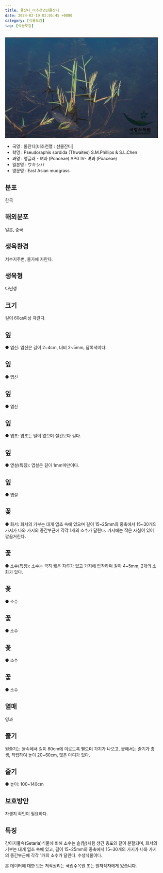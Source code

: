 ```yaml
---
title: 물잔디_비추천명선물잔디
date: 2024-02-19 02:05:45 +0800
category: [식물도감]
tag: [식물도감]
---
```




![물잔디[비추천명 : 선물잔디]](/assets/img/fileUpload/plants/basic/Gramineae/Pseudoraphis/14700/14700_1_th2.jpg)
- 국명 : 물잔디[비추천명 : 선물잔디]
- 학명 : Pseudoraphis sordida (Thwaites) S.M.Phillips & S.L.Chen
- 과명 : 앵글러 - 벼과 (Poaceae) APG Ⅳ- 벼과 (Poaceae)
- 일본명 : ウキシバ
- 영문명 : East Asian mudgrass


## 분포
한국
## 해외분포
일본, 중국
## 생육환경
저수지주변, 물가에 자란다.
## 생육형
다년생
## 크기
길이 60㎝이상 자란다.
## 잎
● 엽신: 엽신은 길이 2~4cm, 너비 2~5mm, 담록색이다.
## 잎
● 엽신
## 잎
● 엽신
## 잎
● 엽초: 엽초는 털이 없으며 절간보다 길다.
## 잎
● 옆설(특징): 엽설은 길이 1mm미만이다.
## 잎
● 엽설
## 꽃
● 화서: 화서의 기부는 대개 엽초 속에 있으며 길이 15~25mm의 중축에서 15~30개의 가지가 나와 가지의 중간부근에 각각 1개의 소수가 달린다. 가지에는 작은 자침이 있어 깔끔거린다.
## 꽃
● 소수(특징): 소수는 극히 짧은 자루가 있고 가지에 압착하며 길이 4~5mm, 2개의 소화가 있다.
## 꽃
● 소수
## 꽃
● 소수
## 꽃
● 소수
## 꽃
● 소수
## 열매
영과
## 줄기
원줄기는 물속에서 길이 80cm에 이르도록 뻗으며 가지가 나오고, 뭍에서는 줄기가 총생, 직립하여 높이 20~60cm, 많은 마디가 있다.
## 줄기
● 높이: 100~140cm
## 보호방안
자생지 확인이 필요하다.
## 특징
강아지풀속(Setaria)식물에 비해 소수는 솔(털)처럼 생긴 총포와 같이 분절되며, 화서의 기부는 대개 엽초 속에 있고, 길이 15~25mm의 중축에서 15~30개의 가지가 나와 가지의 중간부근에 각각 1개의 소수가 달린다. 수생식물이다.






본 데이터에 대한 모든 저작권리는 국립수목원 또는 원저작자에게 있습니다.
